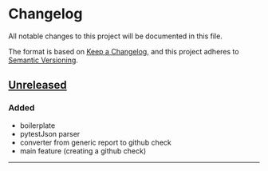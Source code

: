 # Changelog

All notable changes to this project will be documented in this file.

The format is based on [Keep a Changelog](https://keepachangelog.com/en/1.0.0/), and this project adheres to [Semantic Versioning](https://semver.org/spec/v2.0.0.html).

## [Unreleased]

### Added

- boilerplate
- pytestJson parser
- converter from generic report to github check
- main feature (creating a github check)

---

[unreleased]: https://github.com/b4nst/stream-mock/compare/HEAD...HEAD
